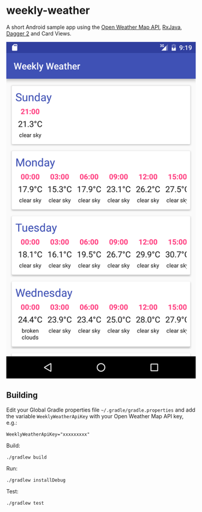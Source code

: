 # weekly-weather

A short Android sample app using the [Open Weather Map API](http://openweathermap.org/forecast5), [RxJava](https://github.com/ReactiveX/RxJava), [Dagger 2](http://google.github.io/dagger/) and Card Views.

![Weekly Weather](screenshot.png)

## Building

Edit your Global Gradle properties file `~/.gradle/gradle.properties` and add the variable `WeeklyWeatherApiKey` with your Open Weather Map API key, e.g.:

    WeeklyWeatherApiKey="xxxxxxxxx"

Build:

    ./gradlew build

Run:

    ./gradlew installDebug

Test:

    ./gradlew test

